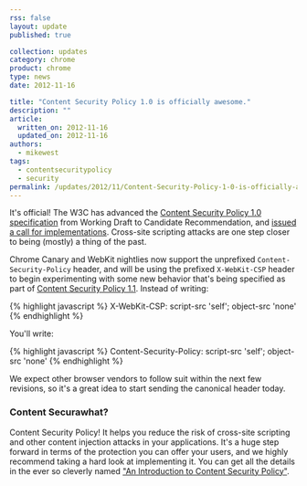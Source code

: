 ```yaml
---
rss: false
layout: update
published: true

collection: updates
category: chrome
product: chrome
type: news
date: 2012-11-16

title: "Content Security Policy 1.0 is officially awesome."
description: ""
article:
  written_on: 2012-11-16
  updated_on: 2012-11-16
authors:
  - mikewest
tags:
  - contentsecuritypolicy
  - security
permalink: /updates/2012/11/Content-Security-Policy-1-0-is-officially-awesome
---
```

It's official! The W3C has advanced the [Content Security Policy 1.0 specification][csp10] from Working Draft to Candidate Recommendation, and [issued a call for implementations][impl]. Cross-site scripting attacks are one step closer to being (mostly) a thing of the past.

Chrome Canary and WebKit nightlies now support the unprefixed `Content-Security-Policy` header, and will be using the prefixed `X-WebKit-CSP` header to begin experimenting with some new behavior that's being specified as part of [Content Security Policy 1.1][csp11]. Instead of writing:

{% highlight javascript %}
  X-WebKit-CSP: script-src 'self'; object-src 'none'
{% endhighlight %}


You'll write:

{% highlight javascript %}
Content-Security-Policy: script-src 'self'; object-src 'none'
{% endhighlight %}

We expect other browser vendors to follow suit within the next few revisions, so it's a great idea to start sending the canonical header today.

### Content Securawhat?

Content Security Policy! It helps you reduce the risk of cross-site scripting and other content injection attacks in your applications. It's a huge step forward in terms of the protection you can offer your users, and we highly recommend taking a hard look at implementing it. You can get all the details in the ever so cleverly named ["An Introduction to Content Security Policy"][h5r].

[csp10]: http://w3.org/TR/CSP
[impl]: http://www.w3.org/News/2012#entry-9633
[csp11]: https://dvcs.w3.org/hg/content-security-policy/raw-file/tip/csp-specification.dev.html
[h5r]: http://www.html5rocks.com/en/tutorials/security/content-security-policy/
